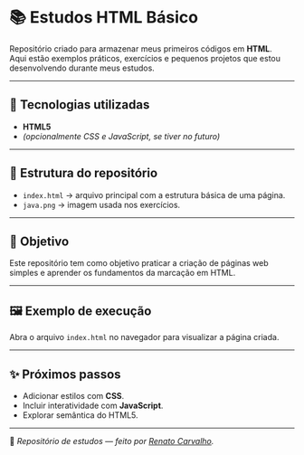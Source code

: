 # 📚 Estudos HTML Básico

Repositório criado para armazenar meus primeiros códigos em **HTML**.  
Aqui estão exemplos práticos, exercícios e pequenos projetos que estou desenvolvendo durante meus estudos.

---

## 🚀 Tecnologias utilizadas
- **HTML5**
- *(opcionalmente CSS e JavaScript, se tiver no futuro)*

---

## 📂 Estrutura do repositório
- `index.html` → arquivo principal com a estrutura básica de uma página.
- `java.png` → imagem usada nos exercícios.

---

## 🎯 Objetivo
Este repositório tem como objetivo praticar a criação de páginas web simples e aprender os fundamentos da marcação em HTML.

---

## 🖼️ Exemplo de execução
Abra o arquivo `index.html` no navegador para visualizar a página criada.

---

## ✨ Próximos passos
- Adicionar estilos com **CSS**.
- Incluir interatividade com **JavaScript**.
- Explorar semântica do HTML5.

---

📌 *Repositório de estudos — feito por [Renato Carvalho](https://github.com/renato123b).*
